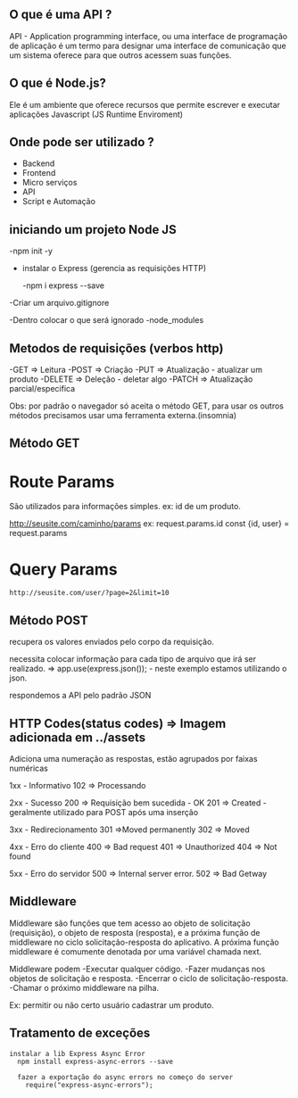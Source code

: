 ## O que é uma API ?

API - Application programming interface, ou uma interface de programação de aplicação é um termo para designar uma interface de comunicação que um sistema oferece para que outros acessem suas funções.


## O que é Node.js?

Ele é um ambiente que oferece recursos que permite escrever e executar aplicações Javascript (JS Runtime Enviroment)

## Onde pode ser utilizado ?

- Backend
- Frontend
- Micro serviços
- API
- Script e Automação

## iniciando um projeto Node JS

-npm init -y

- instalar o Express (gerencia as requisições HTTP)

  -npm i express --save

-Criar um arquivo.gitignore

  -Dentro colocar o que será ignorado
  -node_modules

## Metodos de requisições (verbos http)
  -GET => Leitura
  -POST => Criação
  -PUT => Atualização - atualizar um produto
  -DELETE => Deleção - deletar algo
  -PATCH => Atualização parcial/especifica

  Obs: por padrão o navegador só aceita o método GET, para usar os outros métodos precisamos usar uma ferramenta externa.(insomnia)

## Método GET

  # Route Params

  São utilizados para informações simples.
  ex: id de um produto.

  http://seusite.com/caminho/params
  ex: request.params.id
  const {id, user} = request.params

  # Query Params

    http://seusite.com/user/?page=2&limit=10

## Método POST

recupera os valores enviados pelo corpo da requisição.

necessita colocar informação para cada tipo de arquivo que irá ser realizado. => app.use(express.json()); - neste exemplo estamos utilizando o json.

respondemos a API pelo padrão JSON

## HTTP Codes(status codes) => Imagem adicionada em ../assets

  Adiciona uma numeração as respostas, estão agrupados por faixas numéricas

  1xx - Informativo
    102 => Processando

  2xx - Sucesso
    200 => Requisição bem sucedida - OK
    201 => Created - geralmente utilizado para POST após uma inserção

  3xx - Redirecionamento
    301 =>Moved permanently
    302 => Moved

  4xx - Erro do cliente
    400 => Bad request
    401 => Unauthorized
    404 => Not found

  5xx - Erro do servidor
    500 => Internal server error.
    502 => Bad Getway

## Middleware

  Middleware são funções que tem acesso ao objeto de
  solicitação (requisição), o objeto de resposta (resposta), e a
  próxima função de middleware no ciclo solicitação-resposta do
  aplicativo.
  A próxima função middleware é comumente denotada por uma
  variável chamada next.

 Middleware podem
  -Executar qualquer código.
  -Fazer mudanças nos objetos de solicitação e resposta.
  -Encerrar o ciclo de solicitação-resposta.
  -Chamar o próximo middleware na pilha.

  Ex: permitir ou não certo usuário cadastrar um produto.

  ## Tratamento de exceções

    instalar a lib Express Async Error
      npm install express-async-errors --save

      fazer a exportação do async errors no começo do server
        require("express-async-errors");